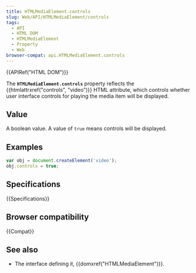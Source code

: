 ```yaml
---
title: HTMLMediaElement.controls
slug: Web/API/HTMLMediaElement/controls
tags:
  - API
  - HTML DOM
  - HTMLMediaElement
  - Property
  - Web
browser-compat: api.HTMLMediaElement.controls
---
```

{{APIRef("HTML DOM")}}

The **`HTMLMediaElement.controls`** property reflects the
{{htmlattrxref("controls", "video")}} HTML attribute, which controls whether user
interface controls for playing the media item will be displayed.

## Value

A boolean value. A value of `true` means controls will be
displayed.

## Examples

```js
var obj = document.createElement('video');
obj.controls = true;
```

## Specifications

{{Specifications}}

## Browser compatibility

{{Compat}}

## See also

- The interface defining it, {{domxref("HTMLMediaElement")}}.
